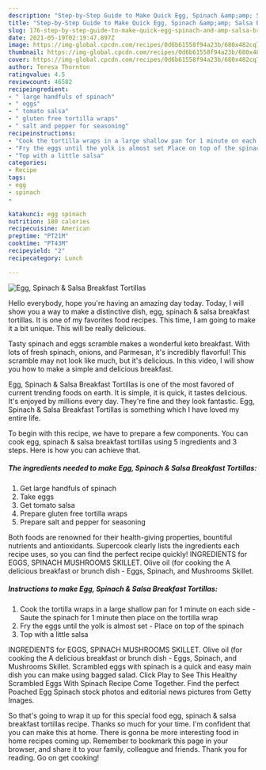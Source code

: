 ```yaml
---
description: "Step-by-Step Guide to Make Quick Egg, Spinach &amp;amp; Salsa Breakfast Tortillas"
title: "Step-by-Step Guide to Make Quick Egg, Spinach &amp;amp; Salsa Breakfast Tortillas"
slug: 176-step-by-step-guide-to-make-quick-egg-spinach-and-amp-salsa-breakfast-tortillas
date: 2021-05-19T02:19:47.897Z
image: https://img-global.cpcdn.com/recipes/0d6b61558f94a23b/680x482cq70/egg-spinach-salsa-breakfast-tortillas-recipe-main-photo.jpg
thumbnail: https://img-global.cpcdn.com/recipes/0d6b61558f94a23b/680x482cq70/egg-spinach-salsa-breakfast-tortillas-recipe-main-photo.jpg
cover: https://img-global.cpcdn.com/recipes/0d6b61558f94a23b/680x482cq70/egg-spinach-salsa-breakfast-tortillas-recipe-main-photo.jpg
author: Teresa Thornton
ratingvalue: 4.5
reviewcount: 46582
recipeingredient:
- " large handfuls of spinach"
- " eggs"
- " tomato salsa"
- " gluten free tortilla wraps"
- " salt and pepper for seasoning"
recipeinstructions:
- "Cook the tortilla wraps in a large shallow pan for 1 minute on each side Saute the spinach for 1 minute then place on the tortilla wrap"
- "Fry the eggs until the yolk is almost set Place on top of the spinach"
- "Top with a little salsa"
categories:
- Recipe
tags:
- egg
- spinach
- 

katakunci: egg spinach  
nutrition: 180 calories
recipecuisine: American
preptime: "PT21M"
cooktime: "PT43M"
recipeyield: "2"
recipecategory: Lunch

---
```



![Egg, Spinach &amp; Salsa Breakfast Tortillas](https://img-global.cpcdn.com/recipes/0d6b61558f94a23b/680x482cq70/egg-spinach-salsa-breakfast-tortillas-recipe-main-photo.jpg)

Hello everybody, hope you're having an amazing day today. Today, I will show you a way to make a distinctive dish, egg, spinach &amp; salsa breakfast tortillas. It is one of my favorites food recipes. This time, I am going to make it a bit unique. This will be really delicious.

Tasty spinach and eggs scramble makes a wonderful keto breakfast. With lots of fresh spinach, onions, and Parmesan, it&#39;s incredibly flavorful! This scramble may not look like much, but it&#39;s delicious. In this video, I will show you how to make a simple and delicious breakfast.

Egg, Spinach &amp; Salsa Breakfast Tortillas is one of the most favored of current trending foods on earth. It is simple, it is quick, it tastes delicious. It's enjoyed by millions every day. They're fine and they look fantastic. Egg, Spinach &amp; Salsa Breakfast Tortillas is something which I have loved my entire life.


To begin with this recipe, we have to prepare a few components. You can cook egg, spinach &amp; salsa breakfast tortillas using 5 ingredients and 3 steps. Here is how you can achieve that.

<!--inarticleads1-->

##### The ingredients needed to make Egg, Spinach &amp; Salsa Breakfast Tortillas:

1. Get  large handfuls of spinach
1. Take  eggs
1. Get  tomato salsa
1. Prepare  gluten free tortilla wraps
1. Prepare  salt and pepper for seasoning


Both foods are renowned for their health-giving properties, bountiful nutrients and antioxidants. Supercook clearly lists the ingredients each recipe uses, so you can find the perfect recipe quickly! INGREDIENTS for EGGS, SPINACH MUSHROOMS SKILLET. Olive oil (for cooking the A delicious breakfast or brunch dish - Eggs, Spinach, and Mushrooms Skillet. 

<!--inarticleads2-->

##### Instructions to make Egg, Spinach &amp; Salsa Breakfast Tortillas:

1. Cook the tortilla wraps in a large shallow pan for 1 minute on each side - Saute the spinach for 1 minute then place on the tortilla wrap
1. Fry the eggs until the yolk is almost set - Place on top of the spinach
1. Top with a little salsa


INGREDIENTS for EGGS, SPINACH MUSHROOMS SKILLET. Olive oil (for cooking the A delicious breakfast or brunch dish - Eggs, Spinach, and Mushrooms Skillet. Scrambled eggs with spinach is a quick and easy main dish you can make using bagged salad. Click Play to See This Healthy Scrambled Eggs With Spinach Recipe Come Together. Find the perfect Poached Egg Spinach stock photos and editorial news pictures from Getty Images. 

So that's going to wrap it up for this special food egg, spinach &amp; salsa breakfast tortillas recipe. Thanks so much for your time. I'm confident that you can make this at home. There is gonna be more interesting food in home recipes coming up. Remember to bookmark this page in your browser, and share it to your family, colleague and friends. Thank you for reading. Go on get cooking!
